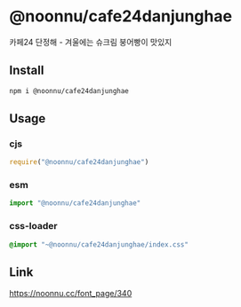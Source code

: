 # @noonnu/cafe24danjunghae
카페24 단정해 - 겨울에는 슈크림 붕어빵이 맛있지

## Install
```sh
npm i @noonnu/cafe24danjunghae
```
## Usage
### cjs
```js
require("@noonnu/cafe24danjunghae")
```
### esm
```js
import "@noonnu/cafe24danjunghae"
```
### css-loader
```css
@import "~@noonnu/cafe24danjunghae/index.css"
```

## Link
https://noonnu.cc/font_page/340